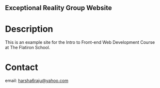 Exceptional Reality Group Website
---

# Description

This is an example site for the Intro to Front-end Web Development Course at The Flatiron School.

# Contact

email: harsha6raju@yahoo.com
